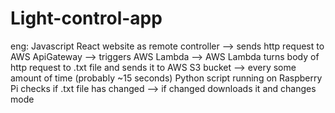 # Light-control-app
eng:
Javascript React website as remote controller --> sends http request to AWS ApiGateway --> triggers AWS Lambda --> AWS Lambda turns body of http request to .txt file and sends it to AWS S3 bucket --> every some amount of time (probably ~15 seconds) Python script running on Raspberry Pi checks if .txt file has changed --> if changed downloads it and changes mode
